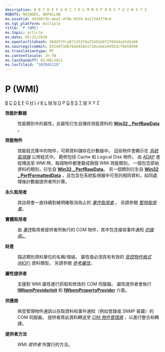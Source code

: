 ```yaml
---
description: A B C D E F G H I J K L M N O P Q R S T U V W X Y Z
ROBOTS: NOINDEX, NOFOLLOW
ms.assetid: d426673b-dea2-4f8b-9259-6a17543f70c0
ms.tgt_platform: multiple
title: 'P (WMI) '
ms.topic: article
ms.date: 05/31/2018
ms.openlocfilehash: 58dd72fca871352f8a31652eb72f693da43d1e66
ms.sourcegitcommit: 831e8f3db78ab820e1710cede244553c70e50500
ms.translationtype: MT
ms.contentlocale: zh-TW
ms.lasthandoff: 01/08/2021
ms.locfileid: "103945229"
---
```

# <a name="p-wmi"></a>P (WMI) 

[B](gloss-a.md) [C](gloss-c.md) [D](gloss-d.md) [E](gloss-e.md) [F](gloss-f.md) G [H](gloss-h.md) [I](gloss-i.md) J [K](gloss-k.md) [L](gloss-l.md) [M](gloss-m.md) [N](gloss-n.md) [O](gloss-o.md) P [Q](gloss-q.md) [R](gloss-r.md) [S](gloss-s.md) [T](gloss-t.md) [W](gloss-w.md) X Y Z

<dl> <dt>

<span id="wmi.gloss_performance_counter"></span><span id="WMI.GLOSS_PERFORMANCE_COUNTER"></span>**效能計數器**
</dt> <dd>

性能類別中的屬性，此屬性衍生自儲存效能資料的 [**Win32 \_ PerfRawData**](/windows/desktop/CIMWin32Prov/win32-perfrawdata) 。

</dd> <dt>

<span id="wmi.gloss_performance_object"></span><span id="WMI.GLOSS_PERFORMANCE_OBJECT"></span>**效能物件**
</dt> <dd>

效能程式庫中的物件，可將資料儲存在計數器中。 這些物件會顯示在 [*系統監視器*](gloss-s.md) 公用程式中。 範例包括 Cache 和 Logical Disk 物件。 由 [*ADAP*](gloss-a.md) 進程傳送至 WMI 時，每個物件都會變成兩個 WMI 效能類別。 一個包含原始資料的類別，衍生自 [**Win32 \_ PerfRawData**](/windows/desktop/CIMWin32Prov/win32-perfrawdata)。 另一個類別衍生自 [**Win32 \_ PerfFormattedData**](/windows/desktop/CIMWin32Prov/win32-perfformatteddata) ，且包含在系統監視器中可見的相同資料，如同處理後計數器提供者所計算。

</dd> <dt>

<span id="wmi.gloss_permanent_consumer"></span><span id="WMI.GLOSS_PERMANENT_CONSUMER"></span>**永久取用者**
</dt> <dd>

其註冊會一直持續到被明確取消為止的 [*事件取用者*](gloss-e.md) 。 另請參閱 [*暫時取用者*](gloss-t.md)。

</dd> <dt>

<span id="wmi.gloss_physical_consumer"></span><span id="WMI.GLOSS_PHYSICAL_CONSUMER"></span>**實體取用者**
</dt> <dd>

由 [*事件*](gloss-e.md)取用者提供者所執行的 COM 物件，其中包含接收事件通知 [*的接收。*](gloss-s.md)

</dd> <dt>

<span id="wmi.gloss_property"></span><span id="WMI.GLOSS_PROPERTY"></span>**財產**
</dt> <dd>

描述類別資料單位的名稱/值組。 屬性值必須具有有效的 [*受控物件格式 (MOF)*](gloss-m.md) 資料類型。 另請參閱 [*參考屬性*](gloss-r.md)。

</dd> <dt>

<span id="wmi.gloss_property_provider"></span><span id="WMI.GLOSS_PROPERTY_PROVIDER"></span>**屬性提供者**
</dt> <dd>

支援對 WMI 屬性進行抓取和修改的 COM 伺服器。 屬性提供者會執行 [**IWbemProviderInit**](/windows/desktop/api/Wbemprov/nn-wbemprov-iwbemproviderinit) 和 [**IWbemPropertyProvider**](/windows/desktop/api/Wbemprov/nn-wbemprov-iwbempropertyprovider) 介面。

</dd> <dt>

<span id="wmi.gloss_provider"></span><span id="WMI.GLOSS_PROVIDER"></span>**供應商**
</dt> <dd>

與受管理物件通訊以存取資料和事件通知（例如登錄或 SNMP 裝置）的 COM 伺服器。 提供者將此資料轉送至 [*CIM 物件管理員*](gloss-c.md) ，以進行整合和轉譯。

</dd> <dt>

<span id="wmi.gloss_provider_method"></span><span id="WMI.GLOSS_PROVIDER_METHOD"></span>**提供者方法**
</dt> <dd>

WMI *提供者* 所實行的方法。

</dd> </dl>

 

 
